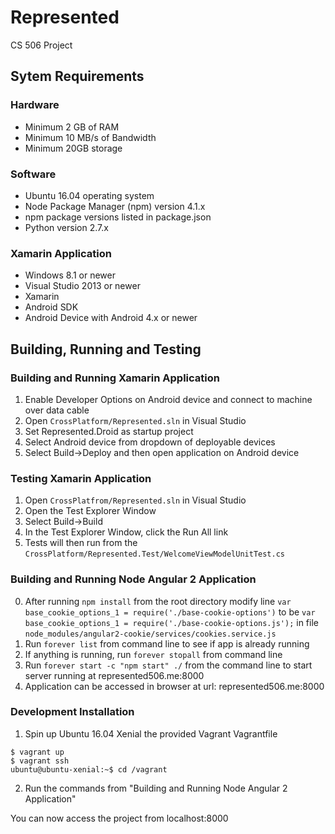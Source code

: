 # Represented
CS 506 Project

## Sytem Requirements
### Hardware
* Minimum 2 GB of RAM
* Minimum 10 MB/s of Bandwidth
* Minimum 20GB storage
### Software
* Ubuntu 16.04 operating system
* Node Package Manager (npm) version 4.1.x
* npm package versions listed in package.json
* Python version 2.7.x
### Xamarin Application
* Windows 8.1 or newer
* Visual Studio 2013 or newer
* Xamarin 
* Android SDK
* Android Device with Android 4.x or newer

## Building, Running and Testing
### Building and Running Xamarin Application
1.  Enable Developer Options on Android device and connect to machine over data cable
2.  Open `CrossPlatform/Represented.sln` in Visual Studio
3.  Set Represented.Droid as startup project
4.  Select Android device from dropdown of deployable devices
5.  Select Build->Deploy and then open application on Android device
### Testing Xamarin Application
1.  Open `CrossPlatfrom/Represented.sln` in Visual Studio
2.  Open the Test Explorer Window
3.  Select Build->Build
4.  In the Test Explorer Window, click the Run All link
5.  Tests will then run from the `CrossPlatform/Represented.Test/WelcomeViewModelUnitTest.cs`
### Building and Running Node Angular 2 Application
0.  After running `npm install` from the root directory modify line `var base_cookie_options_1 = require('./base-cookie-options')` to be `var base_cookie_options_1 = require('./base-cookie-options.js');` in file `node_modules/angular2-cookie/services/cookies.service.js`
1.  Run `forever list` from command line to see if app is already running
2.  If anything is running, run `forever stopall` from command line
3.  Run `forever start -c "npm start" ./` from the command line to start server running at represented506.me:8000
4.  Application can be accessed in browser at url: represented506.me:8000
### Development Installation
1. Spin up Ubuntu 16.04 Xenial the provided Vagrant Vagrantfile
```
$ vagrant up
$ vagrant ssh
ubuntu@ubuntu-xenial:~$ cd /vagrant
```
2. Run the commands from "Building and Running Node Angular 2 Application"

You can now access the project from localhost:8000

